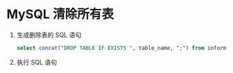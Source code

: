 # MySQL 清除所有表

1. 生成删除表的 SQL 语句
    ```sql
    select concat("DROP TABLE IF EXISTS ", table_name, ";") from information_schema.tables where table_schema="Your_database_name";
    ```
2. 执行 SQL 语句